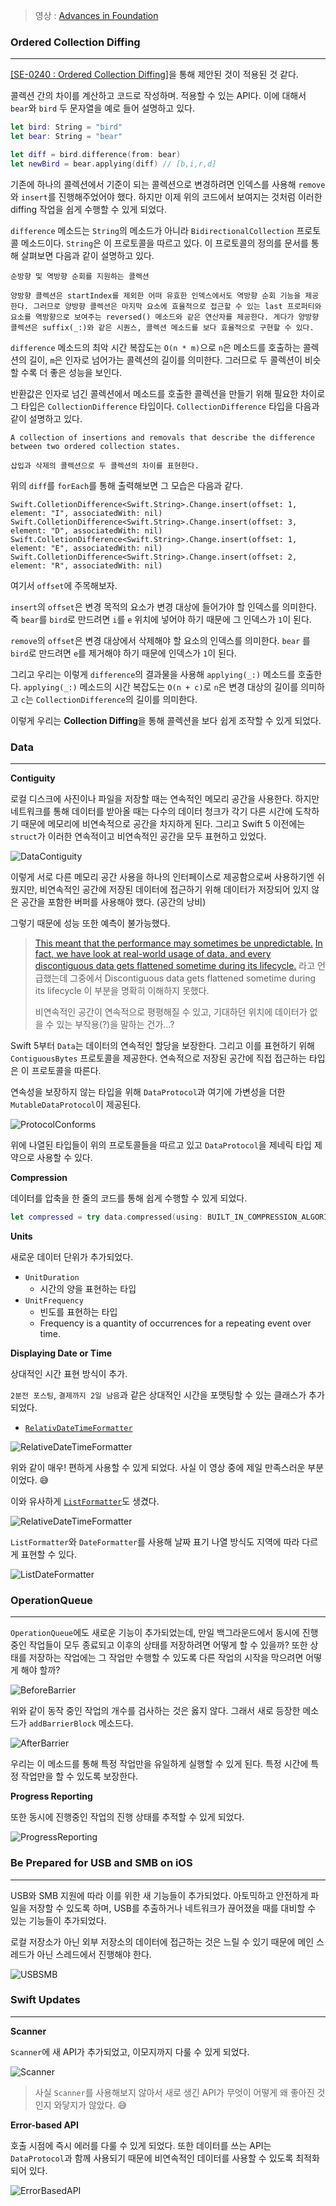 > 영상 : [Advances in Foundation](https://developer.apple.com/videos/play/wwdc2019/723)

### Ordered Collection Diffing

------

[[SE-0240 : Ordered Collection Diffing]](https://github.com/apple/swift-evolution/blob/master/proposals/0240-ordered-collection-diffing.md)을 통해 제안된 것이 적용된 것 같다. 

콜렉션 간의 차이를 계산하고 코드로 작성하며. 적용할 수 있는 API다. 이에 대해서 `bear`와 `bird` 두 문자열을 예로 들어 설명하고 있다. 

```swift
let bird: String = "bird"
let bear: String = "bear"

let diff = bird.difference(from: bear)
let newBird = bear.applying(diff) // [b,i,r,d]
```

기존에 하나의 콜렉션에서 기준이 되는 콜렉션으로 변경하려면 인덱스를 사용해 `remove`와 `insert`를 진행해주었어야 했다. 하지만 이제 위의 코드에서 보여지는 것처럼 이러한 diffing 작업을 쉽게 수행할 수 있게 되었다. 

`difference` 메소드는 `String`의 메소드가 아니라 `BidirectionalCollection` 프로토콜 메소드이다. `String`은 이 프로토콜을 따르고 있다.  이 프로토콜의 정의를 문서를 통해 살펴보면 다음과 같이 설명하고 있다. 

```
순방향 및 역방향 순회를 지원하는 콜렉션

양방향 콜렉션은 startIndex를 제외한 어떠 유효한 인덱스에서도 역방향 순회 기능을 제공한다. 그러므로 양방향 콜렉션은 마지막 요소에 효율적으로 접근할 수 있는 last 프로퍼티와 요소를 역방향으로 보여주는 reversed() 메소드와 같은 연산자를 제공한다. 게다가 양방향 콜렉션은 suffix(_:)와 같은 시퀀스, 콜렉션 메소드를 보다 효율적으로 구현할 수 있다.
```

 `difference` 메소드의 최악 시간 복잡도는 `O(n * m)`으로 `n`은 메소드를 호출하는 콜렉션의 길이,  `m`은 인자로 넘어가는 콜렉션의 길이를 의미한다. 그러므로 두 콜렉션이 비슷할 수록 더 좋은 성능을 보인다. 

반환값은 인자로 넘긴 콜렉션에서 메소드를 호출한 콜렉션을 만들기 위해 필요한 차이로 그 타입은 `CollectionDifference` 타입이다. `CollectionDifference` 타입을 다음과 같이 설명하고 있다.

```
A collection of insertions and removals that describe the difference between two ordered collection states.

삽입과 삭제의 콜렉션으로 두 콜렉션의 차이를 표현한다.
```

위의 `diff`를 `forEach`를 통해 출력해보면 그 모습은 다음과 같다. 

```
Swift.ColletionDifference<Swift.String>.Change.insert(offset: 1, element: "I", associatedWith: nil)
Swift.ColletionDifference<Swift.String>.Change.insert(offset: 3, element: "D", associatedWith: nil)
Swift.ColletionDifference<Swift.String>.Change.insert(offset: 1, element: "E", associatedWith: nil)
Swift.ColletionDifference<Swift.String>.Change.insert(offset: 2, element: "R", associatedWith: nil)
```

여기서 `offset`에 주목해보자.

`insert`의 `offset`은 변경 목적의 요소가 변경 대상에 들어가야 할 인덱스를 의미한다. 즉 `bear`를 `bird`로 만드려면 `i`를 `e` 위치에 넣어야 하기 때문에 그 인덱스가 `1`이 된다. 

`remove`의 `offset`은 변경 대상에서 삭제해야 할 요소의 인덱스를 의미한다. `bear` 를 `bird`로 만드려면 `e`를 제거해야 하기 때문에 인덱스가 `1`이 된다. 

그리고 우리는 이렇게 `difference`의 결과물을 사용해 `applying(_:)` 메소드를 호출한다. `applying(_:)` 메소드의 시간 복잡도는 `O(n + c)`로 `n`은 변경 대상의 길이를 의미하고 `c`는 `CollectionDifference`의 길이를 의미한다.

이렇게 우리는 **Collection Diffing**을 통해 콜렉션을 보다 쉽게 조작할 수 있게 되었다. 



### Data

------

**Contiguity**

로컬 디스크에 사진이나 파일을 저장할 때는 연속적인 메모리 공간을 사용한다. 하지만 네트워크를 통해 데이터를 받아올 때는 다수의 데이터 청크가 각기 다른 시간에 도착하기 때문에 메모리에 비연속적으로 공간을 차지하게 된다. 그리고 Swift 5 이전에는 `struct`가 이러한 연속적이고 비연속적인 공간을 모두 표현하고 있었다. 

![DataContiguity](https://ehdrjsdlzzzz.github.io/2019/08/04/Advances-in-Foundation/DataContiguity.png)

이렇게 서로 다른 메모리 공간 사용을 하나의 인터페이스로 제공함으로써 사용하기엔 쉬웠지만, 비연속적인 공간에 저장된 데이터에 접근하기 위해 데이터가 저장되어 있지 않은 공간을 포함한 버퍼를 사용해야 했다. (공간의 낭비)

그렇기 때문에 성능 또한 예측이 불가능했다. 

>  [This meant that the performance ](https://developer.apple.com/videos/play/wwdc2019-723/?time=173)[may sometimes be unpredictable.](https://developer.apple.com/videos/play/wwdc2019-723/?time=174) [In fact, we have look at ](https://developer.apple.com/videos/play/wwdc2019-723/?time=177)[real-world usage of data, and ](https://developer.apple.com/videos/play/wwdc2019-723/?time=178)[every discontiguous data gets ](https://developer.apple.com/videos/play/wwdc2019-723/?time=182)[flattened ](https://developer.apple.com/videos/play/wwdc2019-723/?time=184)[sometime during its lifecycle.](https://developer.apple.com/videos/play/wwdc2019-723/?time=184) 라고 언급했는데 그중에서 Discontiguous data gets flattened sometime during its lifecycle 이 부분을 명확히 이해하지 못했다. 
>
> 비연속적인 공간이 연속적으로 평평해질 수 있고, 기대하던 위치에 데이터가 없을 수 있는 부작용(?)을 말하는 건가…?

Swift 5부터 `Data`는 데이터의 연속적인 할당을 보장한다. 그리고 이를 표현하기 위해 `ContiguousBytes` 프로토콜을 제공한다. 연속적으로 저장된 공간에 직접 접근하는 타입은 이 프로토콜을 따른다. 

연속성을 보장하지 않는 타입을 위해 `DataProtocol`과 여기에 가변성을 더한 `MutableDataProtocol`이 제공된다. 

![ProtocolConforms](https://ehdrjsdlzzzz.github.io/2019/08/04/Advances-in-Foundation/ProtocolConforms.png)

위에 나열된 타입들이 위의 프로토콜들을 따르고 있고 `DataProtocol`을 제네릭 타입 제약으로 사용할 수 있다.



**Compression**

데이터를 압축을 한 줄의 코드를 통해 쉽게 수행할 수 있게 되었다. 

```swift
let compressed = try data.compressed(using: BUILT_IN_COMPRESSION_ALGORITHM_ENUMS)
```



**Units**

새로운 데이터 단위가 추가되었다. 

- `UnitDuration`
  - 시간의 양을 표현하는 타입
- `UnitFrequency`
  - 빈도를 표현하는 타입
  - Frequency is a quantity of occurrences for a repeating event over time.



**Displaying Date or Time**

상대적인 시간 표현 방식이 추가. 

`2분전 포스팅`, `결제까지 2일 남음`과 같은 상대적인 시간을 포맷팅할 수 있는 클래스가 추가되었다. 

- [`RelativDateTimeFormatter`](https://developer.apple.com/documentation/foundation/relativedatetimeformatter)

![RelativeDateTimeFormatter](https://ehdrjsdlzzzz.github.io/2019/08/04/Advances-in-Foundation/RelativeDateTimeFormatter.png)

위와 같이 매우! 편하게 사용할 수 있게 되었다. 사실 이 영상 중에 제일 만족스러운 부분이었다. 😅

이와 유사하게 [`ListFormatter`](https://developer.apple.com/documentation/foundation/listformatter)도 생겼다.

![RelativeDateTimeFormatter](https://ehdrjsdlzzzz.github.io/2019/08/04/Advances-in-Foundation/RelativeDateTimeFormatter.png)

`ListFormatter`와 `DateFormatter`를 사용해 날짜 표기 나열 방식도 지역에 따라 다르게 표현할 수 있다. 

![ListDateFormatter](https://ehdrjsdlzzzz.github.io/2019/08/04/Advances-in-Foundation/ListDateFormatter.png)



### OperationQueue 

------

`OperationQueue`에도 새로운 기능이 추가되었는데, 만일 백그라운드에서 동시에 진행 중인 작업들이 모두 종료되고 이후의 상태를 저장하려면 어떻게 할 수 있을까? 또한 상태를 저장하는 작업에는 그 작업만 수행할 수 있도록 다른 작업의 시작을 막으려면 어떻게 해야 할까? 

![BeforeBarrier](https://ehdrjsdlzzzz.github.io/2019/08/04/Advances-in-Foundation/BeforeBarrier.png)

위와 같이 동작 중인 작업의 개수를 검사하는 것은 옳지 않다. 그래서 새로 등장한 메소드가 `addBarrierBlock` 메소드다. 

![AfterBarrier](https://ehdrjsdlzzzz.github.io/2019/08/04/Advances-in-Foundation/AfterBarrier.png)

우리는 이 메소드를 통해 특정 작업만을 유일하게 실행할 수 있게 된다. 특정 시간에 특정 작업만을 할 수 있도록 보장한다.



**Progress Reporting**

또한 동시에 진행중인 작업의 진행 상태를 추적할 수 있게 되었다. 

![ProgressReporting](https://ehdrjsdlzzzz.github.io/2019/08/04/Advances-in-Foundation/ProgressReporting.png)



### Be Prepared for USB and SMB on iOS

------

USB와 SMB 지원에 따라 이를 위한 새 기능들이 추가되었다. 아토믹하고 안전하게 파일을 저장할 수 있도록 하며, USB를 추출하거나 네트워크가 끊어졌을 때를 대비할 수 있는 기능들이 추가되었다. 

로컬 저장소가 아닌 외부 저장소의 데이터에 접근하는 것은 느릴 수 있기 때문에 메인 스레드가 아닌 스레드에서 진행해야 한다. 

![USBSMB](https://ehdrjsdlzzzz.github.io/2019/08/04/Advances-in-Foundation/USBSMB.png)

### Swift Updates

------

**Scanner**

`Scanner`에 새 API가 추가되었고, 이모지까지 다룰 수 있게 되었다. 

![Scanner](https://ehdrjsdlzzzz.github.io/2019/08/04/Advances-in-Foundation/Scanner.png)

> 사실 `Scanner`를 사용해보지 않아서 새로 생긴 API가 무엇이 어떻게 왜 좋아진 것인지 와닿지가 않았다. 😅



**Error-based API**

호출 시점에 즉시 에러를 다룰 수 있게 되었다. 또한 데이터를 쓰는 API는 `DataProtocol`과 함께 사용되기 때문에 비연속적인 데이터를 사용할 수 있도록 최적화되어 있다. 

 ![ErrorBasedAPI](https://ehdrjsdlzzzz.github.io/2019/08/04/Advances-in-Foundation/ErrorBasedAPI.png)